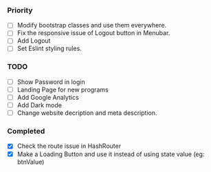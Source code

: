 ### Priority
- [ ] Modify bootstrap classes and use them everywhere.
- [ ] Fix the responsive issue of Logout button in Menubar.
- [ ] Add Logout
- [ ] Set Eslint styling rules.

### TODO
- [ ] Show Password in login
- [ ] Landing Page for new programs
- [ ] Add Google Analytics
- [ ] Add Dark mode
- [ ] Change website decription and meta description.

### Completed
- [x] Check the route issue in HashRouter
- [x] Make a Loading Button and use it instead of using state value (eg: btnValue)